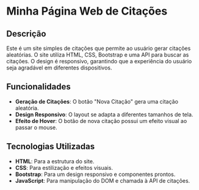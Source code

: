 # Minha Página Web de Citações

## Descrição

Este é um site simples de citações que permite ao usuário gerar citações aleatórias. O site utiliza HTML, CSS, Bootstrap e uma API para buscar as citações. O design é responsivo, garantindo que a experiência do usuário seja agradável em diferentes dispositivos.

## Funcionalidades

- **Geração de Citações**: O botão "Nova Citação" gera uma citação aleatória.
- **Design Responsivo**: O layout se adapta a diferentes tamanhos de tela.
- **Efeito de Hover**: O botão de nova citação possui um efeito visual ao passar o mouse.

## Tecnologias Utilizadas

- **HTML**: Para a estrutura do site.
- **CSS**: Para estilização e efeitos visuais.
- **Bootstrap**: Para um design responsivo e componentes prontos.
- **JavaScript**: Para manipulação do DOM e chamada à API de citações.
